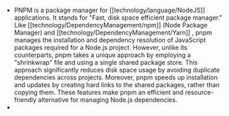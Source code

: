- PNPM is a package manager for [[technology/language/NodeJS]] applications. It stands for "Fast, disk space efficient package manager." Like [[technology/DependencyManagement/npm]] (Node Package Manager) and [[technology/DependencyManagement/Yarn]] , pnpm manages the installation and dependency resolution of JavaScript packages required for a Node.js project. However, unlike its counterparts, pnpm takes a unique approach by employing a "shrinkwrap" file and using a single shared package store. This approach significantly reduces disk space usage by avoiding duplicate dependencies across projects. Moreover, pnpm speeds up installation and updates by creating hard links to the shared packages, rather than copying them. These features make pnpm an efficient and resource-friendly alternative for managing Node.js dependencies.
-